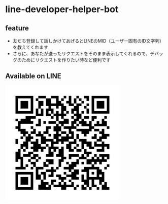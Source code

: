 # line-developer-helper-bot

## feature

- 友だち登録して話しかけてあげるとLINEのMID（ユーザー固有のID文字列）を教えてくれます
- さらに、あなたが送ったリクエストをそのまま表示してくれるので、デバッグのためにリクエストを作りたい時など便利です 

## Available on LINE
![alt tag](https://github.com/hmirin/line-developer-helper-bot/raw/master/line_friend_QR_code.png)
